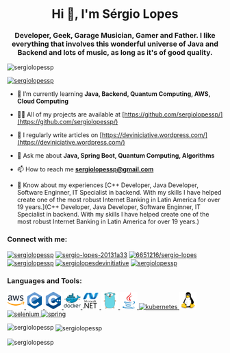 <h1 align="center">Hi 👋, I'm Sérgio Lopes</h1>
<h3 align="center">Developer, Geek, Garage Musician, Gamer and Father. I like everything that involves this wonderful universe of Java and Backend and lots of music, as long as it's of good quality.</h3>

<p align="left"> <img src="https://komarev.com/ghpvc/?username=sergiolopessp&label=Profile%20views&color=0e75b6&style=flat" alt="sergiolopessp" /> </p>

<p align="left"> <a href="https://github.com/ryo-ma/github-profile-trophy"><img src="https://github-profile-trophy.vercel.app/?username=sergiolopessp" alt="sergiolopessp" /></a> </p>

- 🌱 I’m currently learning **Java, Backend, Quantum Computing, AWS, Cloud Computing**

- 👨‍💻 All of my projects are available at [https://github.com/sergiolopessp/](https://github.com/sergiolopessp/)

- 📝 I regularly write articles on [https://deviniciative.wordpress.com/](https://deviniciative.wordpress.com/)

- 💬 Ask me about **Java, Spring Boot, Quantum Computing, Algorithms**

- 📫 How to reach me **sergiolopessp@gmail.com**

- 📄 Know about my experiences [C++ Developer, Java Developer, Software Enginner, IT Specialist in backend. With my skills I have helped create one of the most robust Internet Banking in Latin America for over 19 years.](C++ Developer, Java Developer, Software Enginner, IT Specialist in backend. With my skills I have helped create one of the most robust Internet Banking in Latin America for over 19 years.)

<h3 align="left">Connect with me:</h3>
<p align="left">
<a href="https://twitter.com/sergiolopessp" target="blank"><img align="center" src="https://raw.githubusercontent.com/rahuldkjain/github-profile-readme-generator/master/src/images/icons/Social/twitter.svg" alt="sergiolopessp" height="30" width="40" /></a>
<a href="https://linkedin.com/in/sergio-lopes-20131a33" target="blank"><img align="center" src="https://raw.githubusercontent.com/rahuldkjain/github-profile-readme-generator/master/src/images/icons/Social/linked-in-alt.svg" alt="sergio-lopes-20131a33" height="30" width="40" /></a>
<a href="https://stackoverflow.com/users/6651216/sergio-lopes" target="blank"><img align="center" src="https://raw.githubusercontent.com/rahuldkjain/github-profile-readme-generator/master/src/images/icons/Social/stack-overflow.svg" alt="6651216/sergio-lopes" height="30" width="40" /></a>
<a href="https://instagram.com/sergiolopessp" target="blank"><img align="center" src="https://raw.githubusercontent.com/rahuldkjain/github-profile-readme-generator/master/src/images/icons/Social/instagram.svg" alt="sergiolopessp" height="30" width="40" /></a>
<a href="https://www.youtube.com/c/sergiolopesdevinitiative" target="blank"><img align="center" src="https://raw.githubusercontent.com/rahuldkjain/github-profile-readme-generator/master/src/images/icons/Social/youtube.svg" alt="sergiolopesdevinitiative" height="30" width="40" /></a>
<a href="https://www.hackerrank.com/sergiolopessp" target="blank"><img align="center" src="https://raw.githubusercontent.com/rahuldkjain/github-profile-readme-generator/master/src/images/icons/Social/hackerrank.svg" alt="sergiolopessp" height="30" width="40" /></a>
</p>

<h3 align="left">Languages and Tools:</h3>
<p align="left"> <a href="https://aws.amazon.com" target="_blank" rel="noreferrer"> <img src="https://raw.githubusercontent.com/devicons/devicon/master/icons/amazonwebservices/amazonwebservices-original-wordmark.svg" alt="aws" width="40" height="40"/> </a> <a href="https://www.cprogramming.com/" target="_blank" rel="noreferrer"> <img src="https://raw.githubusercontent.com/devicons/devicon/master/icons/c/c-original.svg" alt="c" width="40" height="40"/> </a> <a href="https://www.w3schools.com/cpp/" target="_blank" rel="noreferrer"> <img src="https://raw.githubusercontent.com/devicons/devicon/master/icons/cplusplus/cplusplus-original.svg" alt="cplusplus" width="40" height="40"/> </a> <a href="https://www.docker.com/" target="_blank" rel="noreferrer"> <img src="https://raw.githubusercontent.com/devicons/devicon/master/icons/docker/docker-original-wordmark.svg" alt="docker" width="40" height="40"/> </a> <a href="https://dotnet.microsoft.com/" target="_blank" rel="noreferrer"> <img src="https://raw.githubusercontent.com/devicons/devicon/master/icons/dot-net/dot-net-original-wordmark.svg" alt="dotnet" width="40" height="40"/> </a> <a href="https://golang.org" target="_blank" rel="noreferrer"> <img src="https://raw.githubusercontent.com/devicons/devicon/master/icons/go/go-original.svg" alt="go" width="40" height="40"/> </a> <a href="https://www.java.com" target="_blank" rel="noreferrer"> <img src="https://raw.githubusercontent.com/devicons/devicon/master/icons/java/java-original.svg" alt="java" width="40" height="40"/> </a> <a href="https://kubernetes.io" target="_blank" rel="noreferrer"> <img src="https://www.vectorlogo.zone/logos/kubernetes/kubernetes-icon.svg" alt="kubernetes" width="40" height="40"/> </a> <a href="https://www.linux.org/" target="_blank" rel="noreferrer"> <img src="https://raw.githubusercontent.com/devicons/devicon/master/icons/linux/linux-original.svg" alt="linux" width="40" height="40"/> </a> <a href="https://www.selenium.dev" target="_blank" rel="noreferrer"> <img src="https://raw.githubusercontent.com/detain/svg-logos/780f25886640cef088af994181646db2f6b1a3f8/svg/selenium-logo.svg" alt="selenium" width="40" height="40"/> </a> <a href="https://spring.io/" target="_blank" rel="noreferrer"> <img src="https://www.vectorlogo.zone/logos/springio/springio-icon.svg" alt="spring" width="40" height="40"/> </a> </p>

<p><img align="left" src="https://github-readme-stats.vercel.app/api/top-langs?username=sergiolopessp&show_icons=true&locale=en&layout=compact" alt="sergiolopessp" /></p>

<p>&nbsp;<img align="center" src="https://github-readme-stats.vercel.app/api?username=sergiolopessp&show_icons=true&locale=en" alt="sergiolopessp" /></p>

<p><img align="center" src="https://github-readme-streak-stats.herokuapp.com/?user=sergiolopessp&" alt="sergiolopessp" /></p>

